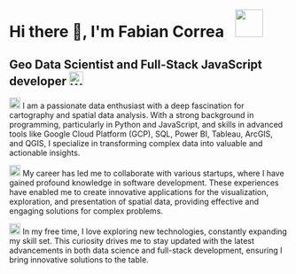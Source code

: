 # Hi there 👋, I'm Fabian Correa &nbsp; <img src="https://raw.githubusercontent.com/Tarikul-Islam-Anik/Animated-Fluent-Emojis/master/Emojis/Smilies/Hear-No-Evil%20Monkey.png" width="50px" /> 

## Geo Data Scientist and Full-Stack JavaScript developer <img src="https://raw.githubusercontent.com/Tarikul-Islam-Anik/Animated-Fluent-Emojis/master/Emojis/Travel%20and%20places/World%20Map.png" alt="World Map" width="25" height="25" />

<img src="https://user-images.githubusercontent.com/74038190/212257472-08e52665-c503-4bd9-aa20-f5a4dae769b5.gif" width="20">   I am a passionate data enthusiast with a deep fascination for cartography and spatial data analysis. With a strong background in programming, particularly in Python and JavaScript, and skills in advanced tools like Google Cloud Platform (GCP), SQL, Power BI, Tableau, ArcGIS, and QGIS, I specialize in transforming complex data into valuable and actionable insights.

<img src="https://user-images.githubusercontent.com/74038190/212257468-1e9a91f1-b626-4baa-b15d-5c385dfa7ed2.gif" width="20">   My career has led me to collaborate with various startups, where I have gained profound knowledge in software development. These experiences have enabled me to create innovative applications for the visualization, exploration, and presentation of spatial data, providing effective and engaging solutions for complex problems.

<img src="https://user-images.githubusercontent.com/74038190/212257465-7ce8d493-cac5-494e-982a-5a9deb852c4b.gif" width="20">   In my free time, I love exploring new technologies, constantly expanding my skill set. This curiosity drives me to stay updated with the latest advancements in both data science and full-stack development, ensuring I bring innovative solutions to the table.




<!--
**fdcorreadev/fdcorreadev** is a ✨ _special_ ✨ repository because its `README.md` (this file) appears on your GitHub profile.

Here are some ideas to get you started:

- 🔭 I’m currently working on ...
- 🌱 I’m currently learning ...
- 👯 I’m looking to collaborate on ...
- 🤔 I’m looking for help with ...
- 💬 Ask me about ...
- 📫 How to reach me: ...
- 😄 Pronouns: ...
- ⚡ Fun fact: ...
-->
